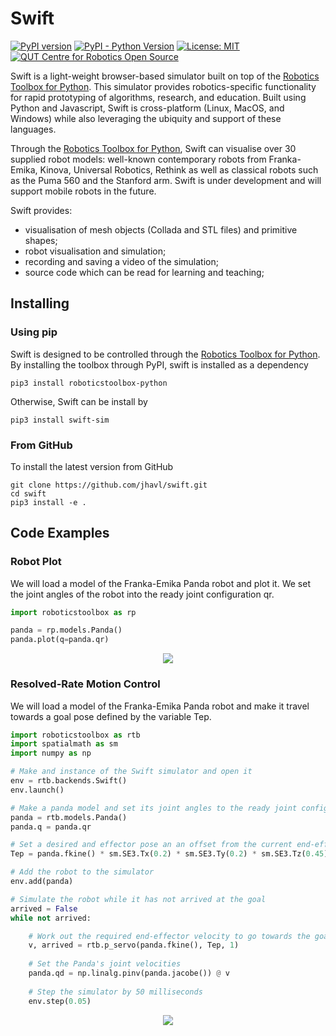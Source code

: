 # Swift

[![PyPI version](https://badge.fury.io/py/swift-sim.svg)](https://badge.fury.io/py/swift-sim)
[![PyPI - Python Version](https://img.shields.io/pypi/pyversions/swift-sim)](https://img.shields.io/pypi/pyversions/swift-sim)
[![License: MIT](https://img.shields.io/badge/License-MIT-yellow.svg)](https://opensource.org/licenses/MIT)
[![QUT Centre for Robotics Open Source](https://github.com/qcr/qcr.github.io/raw/master/misc/badge.svg)](https://qcr.github.io)

Swift is a light-weight browser-based simulator built on top of the [Robotics Toolbox for Python](https://github.com/petercorke/robotics-toolbox-python). This simulator provides robotics-specific functionality for rapid prototyping of algorithms, research, and education. Built using Python and Javascript, Swift is cross-platform (Linux, MacOS, and Windows) while also leveraging the ubiquity and support of these languages.

Through the [Robotics Toolbox for Python](https://github.com/petercorke/robotics-toolbox-python), Swift can visualise over 30 supplied robot models: well-known contemporary robots from Franka-Emika, Kinova, Universal Robotics, Rethink as well as classical robots such as the Puma 560 and the Stanford arm. Swift is under development and will support mobile robots in the future.

Swift provides:

  * visualisation of mesh objects (Collada and STL files) and primitive shapes;
  * robot visualisation and simulation;
  * recording and saving a video of the simulation;
  * source code which can be read for learning and teaching;

## Installing
### Using pip

Swift is designed to be controlled through the [Robotics Toolbox for Python](https://github.com/petercorke/robotics-toolbox-python). By installing the toolbox through PyPI, swift is installed as a dependency

```shell script
pip3 install roboticstoolbox-python
```

Otherwise, Swift can be install by

```shell script
pip3 install swift-sim
```

### From GitHub

To install the latest version from GitHub

```shell script
git clone https://github.com/jhavl/swift.git
cd swift
pip3 install -e .
```

## Code Examples

### Robot Plot
We will load a model of the Franka-Emika Panda robot and plot it. We set the joint angles of the robot into the ready joint configuration qr.

```python
import roboticstoolbox as rp

panda = rp.models.Panda()
panda.plot(q=panda.qr)
```
<p align="center">
 <img src="https://github.com/jhavl/swift/blob/master/.github/figures/panda.png">
</p>

### Resolved-Rate Motion Control
We will load a model of the Franka-Emika Panda robot and make it travel towards a goal pose defined by the variable Tep.

```python
import roboticstoolbox as rtb
import spatialmath as sm
import numpy as np

# Make and instance of the Swift simulator and open it
env = rtb.backends.Swift()
env.launch()

# Make a panda model and set its joint angles to the ready joint configuration
panda = rtb.models.Panda()
panda.q = panda.qr

# Set a desired and effector pose an an offset from the current end-effector pose
Tep = panda.fkine() * sm.SE3.Tx(0.2) * sm.SE3.Ty(0.2) * sm.SE3.Tz(0.45)

# Add the robot to the simulator
env.add(panda)

# Simulate the robot while it has not arrived at the goal
arrived = False
while not arrived:

    # Work out the required end-effector velocity to go towards the goal
    v, arrived = rtb.p_servo(panda.fkine(), Tep, 1)
    
    # Set the Panda's joint velocities
    panda.qd = np.linalg.pinv(panda.jacobe()) @ v
    
    # Step the simulator by 50 milliseconds
    env.step(0.05)
```
<p align="center">
 <img src="./.github/figures/panda.gif">
</p>
